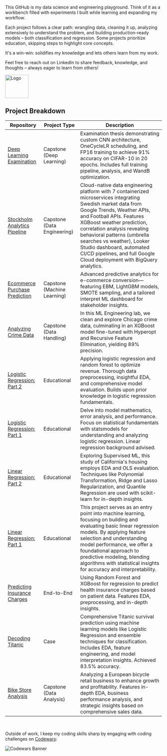 This GitHub is my data science and engineering playground. Think of it as a workbench filled with experiments I built while learning and expanding my workflow.

Each project follows a clear path: wrangling data, cleaning it up, analyzing extensively to understand the problem, and building production-ready models – both classification and regression. Some projects prioritize education, skipping steps to highlight core concepts.

It's a win-win: solidifies my knowledge and lets others learn from my work.

Feel free to reach out on LinkedIn to share feedback, knowledge, and thoughts – always eager to learn from others!

<img src="https://iili.io/dSGZ2JR.png" alt="Logo" width="75"/>

## Project Breakdown

| Repository                                                                                              | Project Type               | Description            |
|---------------------------------------------------------------------------------------------------------|----------------------------|------------------------|
| [Deep Learning Examination](https://github.com/FutureGoose/deeplearning)                        | Capstone (Deep Learning)                   | Examination thesis demonstrating custom CNN architecture, OneCycleLR scheduling, and FP16 training to achieve 91% accuracy on CIFAR-10 in 20 epochs. Includes full training pipeline, analysis, and WandB optimization.|
| [Stockholm Analytics Pipeline](https://github.com/FutureGoose/stockholm-analytics-pipeline)                        | Capstone (Data Engineering)                   | Cloud-native data engineering platform with 7 containerized microservices integrating Swedish market data from Google Trends, Weather APIs, and Football APIs. Features XGBoost weather prediction, correlation analysis revealing behavioral patterns (umbrella searches vs weather), Looker Studio dashboard, automated CI/CD pipelines, and full Google Cloud deployment with BigQuery analytics.|
| [Ecommerce Purchase Prediction](https://github.com/FutureGoose/ecommerce-purchase-prediction)           | Capstone (Machine Learning)                  | Advanced predictive analytics for e-commerce conversion—featuring EBM, LightGBM models, SMOTE sampling, and a tailored interpret ML dashboard for stakeholder insights.|
| [Analyzing Crime Data](https://github.com/FutureGoose/analyzing-crime-data)                             | Capstone (Data Handling)                   | In this ML Engineering lab, we clean and explore Chicago crime data, culminating in an XGBoost model fine-tuned with Hyperopt and Recursive Feature Elimination, yielding 89% precision.|
| [Logistic Regression: Part 2](https://github.com/FutureGoose/advanced-techniques-logistic-regression)   | Educational                | Applying logistic regression and random forest to optimize revenue. Thorough data preprocessing, insightful EDA, and comprehensive model evaluation. Builds upon prior knowledge in logistic regression fundamentals.|
| [Logistic Regression: Part 1](https://github.com/FutureGoose/fundamentals-logistic-regression)          | Educational                | Delve into model mathematics, error analysis, and performance. Focus on statistical fundamentals with statsmodels for understanding and analyzing logistic regression. Linear regression background advised.|
| [Linear Regression: Part 2](https://github.com/FutureGoose/advanced-techniques-linear-regression)       | Educational                | Exploring Supervised ML, this study of California's housing employs EDA and OLS evaluation. Techniques like Polynomial Transformation, Ridge and Lasso Regularization, and Quantile Regression are used with scikit-learn for in-depth insights.                       |
| [Linear Regression: Part 1](https://github.com/FutureGoose/fundamentals-ols-linear-regression)          | Educational                | This project serves as an entry point into machine learning, focusing on building and evaluating basic linear regression models. By applying feature selection and understanding model performance, we offer a foundational approach to predictive modeling, blending algorithms with statistical insights for accuracy and interpretability.|
| [Predicting Insurance Charges](https://github.com/FutureGoose/predicting-insurance-charges)             | End-to-End                 | Using Random Forest and XGBoost for regression to predict health insurance charges based on patient data. Features EDA, preprocessing, and in-depth insights.|
| [Decoding Titanic](https://github.com/FutureGoose/decoding-titanic)                                     | Case                       | Comprehensive Titanic survival prediction using machine learning models like Logistic Regression and ensemble techniques for classification. Includes EDA, feature engineering, and model interpretation insights. Achieved 83.5% accuracy. |
| [Bike Store Analysis](https://github.com/FutureGoose/bike-store-analysis)                               | Capstone (Data Analysis)                  | Analyzing a European bicycle retail business to enhance growth and profitability. Features in-depth EDA, business performance analysis, and strategic insights based on comprehensive sales data.|

<br>

Outside of work, I keep my coding skills sharp by engaging with coding challenges on [Codewars](https://www.codewars.com/users/FutureGoose):


![Codewars Banner](https://www.codewars.com/users/FutureGoose/badges/large)







<!--
**FutureGoose/FutureGoose** is a ✨ _special_ ✨ repository because its `README.md` (this file) appears on your GitHub profile.

Here are some ideas to get you started:

- 🔭 I'm currently working on ...
- 🌱 I'm currently learning ...
- 👯 I'm looking to collaborate on ...
- 🤔 I'm looking for help with ...
- 💬 Ask me about ...
- 📫 How to reach me: ...
- 😄 Pronouns: ...
- ⚡ Fun fact: ...
non transparent logo https://iili.io/HXJBlj9.jpg
-->
